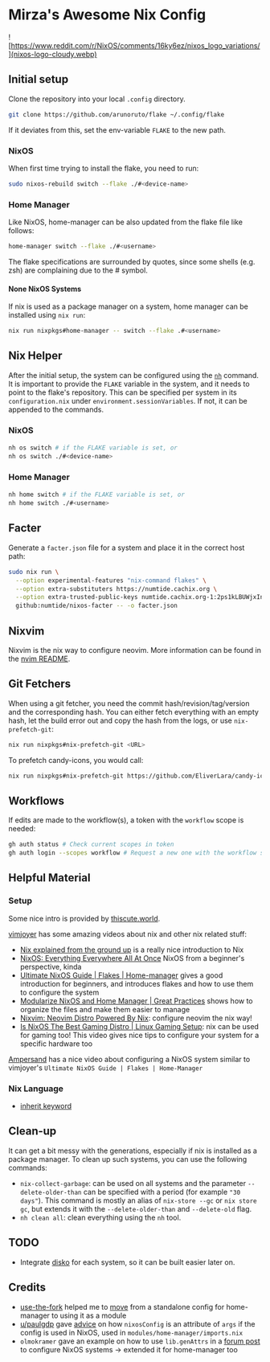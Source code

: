 # Mirza's Awesome Nix Config

<!-- ![https://www.reddit.com/r/NixOS/comments/16ky6ez/nixos_logo_variations/](https://preview.redd.it/nixos-logo-variations-v0-yr95r3otvsob1.png?width=1024&format=png&auto=webp&s=d0a14a613101103a31844ab60a711128286468a2) -->

![https://www.reddit.com/r/NixOS/comments/16ky6ez/nixos_logo_variations/](nixos-logo-cloudy.webp)

## Initial setup

Clone the repository into your local `.config` directory.

```sh
git clone https://github.com/arunoruto/flake ~/.config/flake
```

If it deviates from this, set the env-variable `FLAKE` to the new path.

### NixOS

When first time trying to install the flake, you need to run:

```sh
sudo nixos-rebuild switch --flake ./#<device-name>
```

### Home Manager

Like NixOS, home-manager can be also updated from the flake file like follows:

```sh
home-manager switch --flake ./#<username>
```

The flake specifications are surrounded by quotes, since some shells (e.g. zsh) are complaining due to the # symbol.

#### None NixOS Systems

If nix is used as a package manager on a system, home manager can be installed using `nix run`:

```sh
nix run nixpkgs#home-manager -- switch --flake .#<username>
```

## Nix Helper

After the initial setup, the system can be configured using the [`nh`](https://github.com/viperML/nh) command.
It is important to provide the `FLAKE` variable in the system, and it needs to point to the flake's repository.
This can be specified per system in its `configuration.nix` under `environment.sessionVariables`.
If not, it can be appended to the commands.

### NixOS

```sh
nh os switch # if the FLAKE variable is set, or
nh os switch ./#<device-name>
```

### Home Manager

```sh
nh home switch # if the FLAKE variable is set, or
nh home switch ./#<username>
```

## Facter

Generate a `facter.json` file for a system and place it in the correct host path:

```sh
sudo nix run \
  --option experimental-features "nix-command flakes" \
  --option extra-substituters https://numtide.cachix.org \
  --option extra-trusted-public-keys numtide.cachix.org-1:2ps1kLBUWjxIneOy1Ik6cQjb41X0iXVXeHigGmycPPE= \
  github:numtide/nixos-facter -- -o facter.json
```

## Nixvim

Nixvim is the nix way to configure neovim.
More information can be found in the [nvim README](../modules/home-manager/server/shell/nvim/README.md).

## Git Fetchers

When using a git fetcher, you need the commit hash/revision/tag/version and the corresponding hash.
You can either fetch everything with an empty hash, let the build error out and copy the hash from the logs,
or use `nix-prefetch-git`:

```sh
nix run nixpkgs#nix-prefetch-git <URL>
```

To prefetch candy-icons, you would call:

```sh
nix run nixpkgs#nix-prefetch-git https://github.com/EliverLara/candy-icons
```

## Workflows

If edits are made to the workflow(s), a token with the `workflow` scope is needed:

```sh
gh auth status # Check current scopes in token
gh auth login --scopes workflow # Request a new one with the workflow scope
```

## Helpful Material

### Setup

Some nice intro is provided by [thiscute.world](https://nixos-and-flakes.thiscute.world/).

[vimjoyer](https://www.youtube.com/@vimjoyer) has some amazing videos about nix and other nix related stuff:

- [Nix explained from the ground up](https://www.youtube.com/watch?v=5D3nUU1OVx8)
  is a really nice introduction to Nix
- [NixOS: Everything Everywhere All At Once](https://www.youtube.com/watch?v=CwfKlX3rA6E)
  NixOS from a beginner's perspective, kinda
- [Ultimate NixOS Guide | Flakes | Home-manager](https://www.youtube.com/watch?v=a67Sv4Mbxmc)
  gives a good introduction for beginners, and introduces flakes and how to use them to configure the system
- [Modularize NixOS and Home Manager | Great Practices](https://www.youtube.com/watch?v=vYc6IzKvAJQ)
  shows how to organize the files and make them easier to manage
- [Nixvim: Neovim Distro Powered By Nix](https://www.youtube.com/watch?v=b641h63lqy0):
  configure neovim the nix way!
- [Is NixOS The Best Gaming Distro | Linux Gaming Setup](https://www.youtube.com/watch?v=qlfm3MEbqYA):
  nix can be used for gaming too! This video gives nice tips to configure your system for a specific hardware too

[Ampersand](https://www.youtube.com/watch?v=nLwbNhSxLd4) has a nice video about configuring a NixOS system
similar to vimjoyer's `Ultimate NixOS Guide | Flakes | Home-Manager`

### Nix Language

- [inherit keyword](https://www.ersocon.net/articles/master-nix-inherit-keyword-in-5-minutes~c464b126-0d57-4971-9a87-2515f9aa8d19)

## Clean-up

It can get a bit messy with the generations, especially if nix is installed as a package manager.
To clean up such systems, you can use the following commands:

- `nix-collect-garbage`: can be used on all systems and the parameter `--delete-older-than`
  can be specified with a period (for example `"30 days"`).
  This command is mostly an alias of `nix-store --gc` or `nix store gc`,
  but extends it with the `--delete-older-than` and `--delete-old` flag.
- `nh clean all`: clean everything using the `nh` tool.

## TODO

- Integrate [disko](https://github.com/nix-community/disko) for each system,
  so it can be built easier later on.

## Credits

- [use-the-fork](https://github.com/use-the-fork) helped me to [move](https://www.reddit.com/r/NixOS/comments/1eely7a/access_homemanager_config_from_my_nixos_config/) from a standalone config for home-manager to using it as a module
- [u/paulgdp](https://www.reddit.com/user/paulgdp/) gave [advice](https://www.reddit.com/r/NixOS/comments/19c5een/comment/kiwxy8b/?utm_source=share&utm_medium=web3x&utm_name=web3xcss&utm_term=1&utm_content=share_button) on how `nixosConfig` is an attribute of `args` if the config is used in NixOS, used in `modules/home-manager/imports.nix`
- `olmokramer` gave an example on how to use `lib.genAttrs` in a [forum post](https://discourse.nixos.org/t/flakes-how-to-automatically-set-machine-hostname-to-nixosconfiguration-name/45217/2) to configure NixOS systems → extended it for home-manager too
